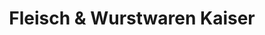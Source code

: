 ---
title: "Fleisch & Wurstwaren Kaiser"
url: /muehlheim-am-main/fleisch-und-wurstwaren-kaiser/
shop: Metzgerei
---